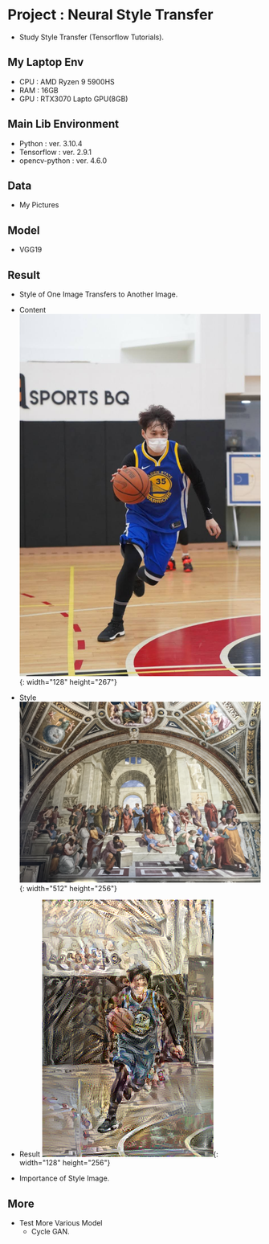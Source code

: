 # Project : Neural Style Transfer

- Study Style Transfer (Tensorflow Tutorials).

## My Laptop Env

- CPU : AMD Ryzen 9 5900HS
- RAM : 16GB
- GPU : RTX3070 Lapto GPU(8GB)

## Main Lib Environment

- Python : ver. 3.10.4
- Tensorflow : ver. 2.9.1
- opencv-python : ver. 4.6.0

## Data

- My Pictures

## Model

- VGG19

## Result

- Style of One Image Transfers to Another Image.
- Content
  <img src="./figures/player.jpg">{: width="128" height="267"}
- Style
  <img src="./figures/athene_academy.JPG">{: width="512" height="256"}
- Result
  <img src="./figures/stylized-image.png">{: width="128" height="256"}

- Importance of Style Image.

## More

- Test More Various Model
  - Cycle GAN.

